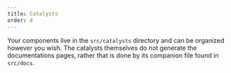```yaml
---
title: Catalysts
order: 4
---
```


Your components live in the `src/catalysts` directory and can be organized however you wish. The catalysts themselves do not generate the documentations pages, rather that is done by its companion file found in `src/docs`.

